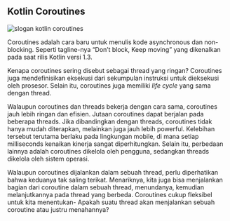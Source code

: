 ## Kotlin Coroutines
![slogan kotlin coroutines](https://d17ivq9b7rppb3.cloudfront.net/original/academy/201904251634218988bc767d2f00065866774ee4b6838b.png)

Coroutines adalah cara baru untuk menulis kode asynchronous dan non-blocking. Seperti tagline-nya “Don’t block, Keep moving” yang dikenalkan pada saat rilis Kotlin versi 1.3.

Kenapa coroutines sering disebut sebagai thread yang ringan? Coroutines juga mendefinisikan eksekusi dari sekumpulan instruksi untuk dieksekusi oleh prosesor. Selain itu, coroutines juga memiliki _life cycle_ yang sama dengan thread.

Walaupun coroutines dan threads bekerja dengan cara sama, coroutines jauh lebih ringan dan efisien. Jutaan coroutines dapat berjalan pada beberapa threads. Jika dibandingkan dengan threads, coroutines tidak hanya mudah diterapkan, melainkan juga jauh lebih powerful. Kelebihan tersebut terutama berlaku pada lingkungan mobile, di mana setiap milliseconds kenaikan kinerja sangat diperhitungkan. Selain itu, perbedaan lainnya adalah coroutines dikelola oleh pengguna, sedangkan threads dikelola oleh sistem operasi.

Walaupun coroutines dijalankan dalam sebuah thread, perlu diperhatikan bahwa keduanya tak saling terikat. Menariknya, kita juga bisa menjalankan bagian dari coroutine dalam sebuah thread, menundanya, kemudian melanjutkannya pada thread yang berbeda. Coroutines cukup fleksibel untuk kita menentukan- Apakah suatu thread akan menjalankan sebuah coroutine atau justru menahannya?
